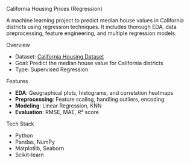 California Housing Prices (Regression)

A machine learning project to predict median house values in California districts using regression techniques. It includes thorough EDA, data preprocessing, feature engineering, and multiple regression models.

 Overview
- Dataset: [California Housing Dataset](https://scikit-learn.org/stable/modules/generated/sklearn.datasets.fetch_california_housing.html)
- Goal: Predict the median house value for California districts
- Type: Supervised Regression

 Features
- **EDA**: Geographical plots, histograms, and correlation heatmaps
- **Preprocessing**: Feature scaling, handling outliers, encoding
- **Modeling**: Linear Regression, KNN
- **Evaluation**: RMSE, MAE, R² score

 Tech Stack
- Python
- Pandas, NumPy
- Matplotlib, Seaborn
- Scikit-learn

